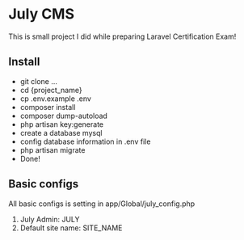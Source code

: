 # July CMS

This is small project I did while preparing Laravel Certification Exam!

## Install

* git clone ...
* cd {project_name}
* cp .env.example .env
* composer install
* composer dump-autoload
* php artisan key:generate
* create a database mysql
* config database information in .env file
* php artisan migrate
* Done!

## Basic configs

All basic configs is setting in app/Global/july_config.php

1. July Admin: JULY
2. Default site name: SITE_NAME
